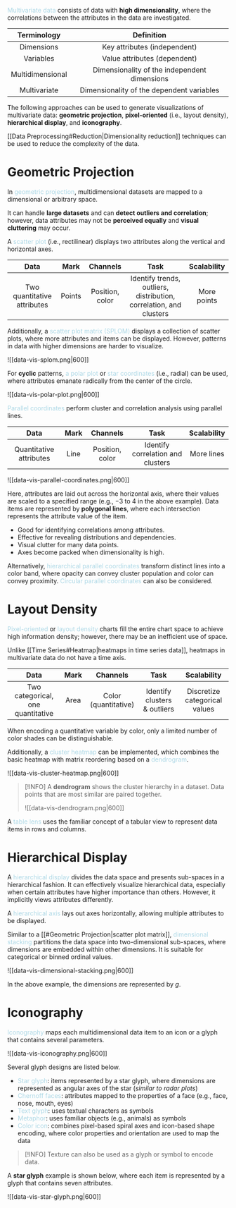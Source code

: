 <span style = "color:lightblue">Multivariate data</span> consists of data with **high dimensionality**, where the correlations between the attributes in the data are investigated.

| **Terminology**  |                **Definition**                |
|:----------------:|:--------------------------------------------:|
|    Dimensions    |         Key attributes (independent)         |
|    Variables     |         Value attributes (dependent)         |
| Multidimensional | Dimensionality of the independent dimensions |
|   Multivariate   |  Dimensionality of the dependent variables   |

The following approaches can be used to generate visualizations of multivariate data: **geometric projection**, **pixel-oriented** (i.e., layout density), **hierarchical display**, and **iconography**.

[[Data Preprocessing#Reduction|Dimensionality reduction]] techniques can be used to reduce the complexity of the data.

# Geometric Projection
In <span style = "color:lightblue">geometric projection</span>, multidimensional datasets are mapped to a dimensional or arbitrary space.

It can handle **large datasets** and can **detect outliers and correlation**; however, data attributes may not be **perceived equally** and **visual cluttering** may occur.

A <span style = "color:lightblue">scatter plot</span> (i.e., rectilinear) displays two attributes along the vertical and horizontal axes.

|          **Data**           |    **Mark**    |          **Channels**          |       **Task**        | **Scalability** |
|:---------------------------:|:--------------:|:------------------------------:|:---------------------:|:---------------:|
| Two quantitative attributes | Points | Position, color | Identify trends, outliers, distribution, correlation, and clusters | More points  |

Additionally, a <span style = "color:lightblue">scatter plot matrix (SPLOM)</span> displays a collection of scatter plots, where more attributes and items can be displayed. However, patterns in data with higher dimensions are harder to visualize.

![[data-vis-splom.png|600]]

For **cyclic** patterns, <span style = "color:lightblue">a polar plot</span> or <span style = "color:lightblue">star coordinates</span> (i.e., radial) can be used, where attributes emanate radically from the center of the circle.

![[data-vis-polar-plot.png|600]]

<span style = "color:lightblue">Parallel coordinates</span> perform cluster and correlation analysis using parallel lines.

|        **Data**         | **Mark** |  **Channels**   |             **Task**              | **Scalability** |
|:-----------------------:|:--------:|:---------------:|:---------------------------------:|:---------------:|
| Quantitative attributes |   Line   | Position, color | Identify correlation and clusters |   More lines   |

![[data-vis-parallel-coordinates.png|600]]

Here, attributes are laid out across the horizontal axis, where their values are scaled to a specified range (e.g., $-3$ to $4$ in the above example). Data items are represented by **polygonal lines**, where each intersection represents the attribute value of the item.
- Good for identifying correlations among attributes.
- Effective for revealing distributions and dependencies.
- Visual clutter for many data points.
- Axes become packed when dimensionality is high.

Alternatively, <span style = "color:lightblue">hierarchical parallel coordinates</span> transform distinct lines into a color band, where opacity can convey cluster population and color can convey proximity. <span style = "color:lightblue">Circular parallel coordinates</span> can also be considered.

# Layout Density
<span style = "color:lightblue">Pixel-oriented</span> or <span style = "color:lightblue">layout density</span> charts fill the entire chart space to achieve high information density; however, there may be an inefficient use of space.

Unlike [[Time Series#Heatmap|heatmaps in time series data]], heatmaps in multivariate data do not have a time axis.

|             **Data**              | **Mark** |     **Channels**     |           **Task**           |        **Scalability**        |
|:---------------------------------:|:--------:|:--------------------:|:----------------------------:|:-----------------------------:|
| Two categorical, one quantitative |   Area   | Color (quantitative) | Identify clusters & outliers | Discretize categorical values |

When encoding a quantitative variable by color, only a limited number of color shades can be distinguishable.

Additionally, a <span style = "color:lightblue">cluster heatmap</span> can be implemented, which combines the basic heatmap with matrix reordering based on a <span style = "color:lightblue">dendrogram</span>.

![[data-vis-cluster-heatmap.png|600]]

> [!INFO]
> A **dendrogram** shows the cluster hierarchy in a dataset. Data points that are most similar are paired together.
> 
> ![[data-vis-dendrogram.png|600]]

A <span style = "color:lightblue">table lens</span> uses the familiar concept of a tabular view to represent data items in rows and columns.

# Hierarchical Display
A <span style = "color:lightblue">hierarchical display</span> divides the data space and presents sub-spaces in a hierarchical fashion. It can effectively visualize hierarchical data, especially when certain attributes have higher importance than others. However, it implicitly views attributes differently.

A <span style = "color:lightblue">hierarchical axis</span> lays out axes horizontally, allowing multiple attributes to be displayed.

Similar to a [[#Geometric Projection|scatter plot matrix]], <span style = "color:lightblue">dimensional stacking</span> partitions the data space into two-dimensional sub-spaces, where dimensions are embedded within other dimensions. It is suitable for categorical or binned ordinal values.

![[data-vis-dimensional-stacking.png|600]]

In the above example, the dimensions are represented by $g$.

# Iconography
<span style = "color:lightblue">Iconography</span> maps each multidimensional data item to an icon or a glyph that contains several parameters.

![[data-vis-iconography.png|600]]

Several glyph designs are listed below.
- <span style = "color:lightblue">Star glyph</span>: items represented by a star glyph, where dimensions are represented as angular axes of the star (*similar to radar plots*)
- <span style = "color:lightblue">Chernoff faces</span>: attributes mapped to the properties of a face (e.g., face, nose, mouth, eyes)
- <span style = "color:lightblue">Text glyph</span>: uses textual characters as symbols
- <span style = "color:lightblue">Metaphor</span>: uses familiar objects (e.g., animals) as symbols
- <span style = "color:lightblue">Color icon</span>: combines pixel-based spiral axes and icon-based shape encoding, where color properties and orientation are used to map the data

> [!INFO]
> Texture can also be used as a glyph or symbol to encode data.

A **star glyph** example is shown below, where each item is represented by a glyph that contains seven attributes.

![[data-vis-star-glyph.png|600]]

